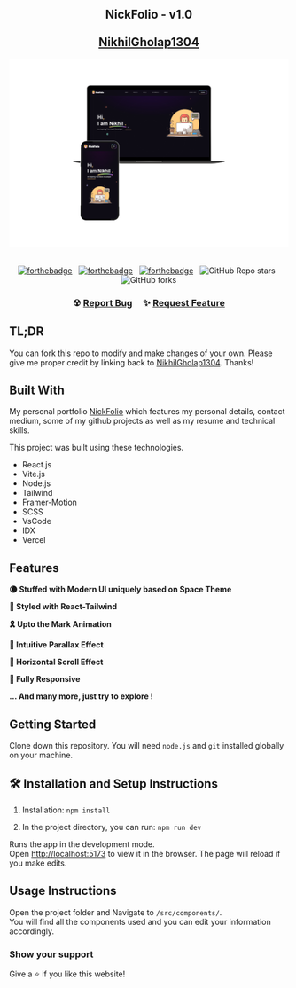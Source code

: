 <h2 align="center">
  NickFolio - v1.0<br/><br/>
  <a href="https://nickfolio.vercel.app/" target="_blank">NikhilGholap1304</a>
</h2>
<div align="center">
  <img alt="Demo" src="./readme_images/MockView.png"/>
</div>

<br/>

<center>

[![forthebadge](https://forthebadge.com/images/badges/built-with-love.svg)](https://forthebadge.com) &nbsp;
[![forthebadge](https://forthebadge.com/images/badges/made-with-javascript.svg)](https://forthebadge.com) &nbsp;
[![forthebadge](https://forthebadge.com/images/badges/open-source.svg)](https://forthebadge.com) &nbsp;
![GitHub Repo stars](https://img.shields.io/github/stars/Nikhilgholap1304/NickFolio?color=red&logo=github&style=for-the-badge) &nbsp;
![GitHub forks](https://img.shields.io/github/forks/Nikhilgholap1304/NickFolio?color=red&logo=github&style=for-the-badge)

</center>

<h3 align="center">
    ☢
    <a href="https://github.com/Nikhilgholap1304/NickFolio/issues">Report Bug</a> &nbsp; &nbsp;
    ✨
    <a href="https://github.com/Nikhilgholap1304/NickFolio/issues">Request Feature</a>
</h3>

## TL;DR

You can fork this repo to modify and make changes of your own. Please give me proper credit by linking back to [NikhilGholap1304](https://github.com/Nikhilgholap1304/NickFolio). Thanks!

## Built With

My personal portfolio <a href="https://nickfolio.vercel.app/" target="_blank">NickFolio</a> which features my personal details, contact medium, some of my github projects as well as my resume and technical skills.<br/>

This project was built using these technologies.

- React.js
- Vite.js
- Node.js
- Tailwind
- Framer-Motion
- SCSS
- VsCode
- IDX
- Vercel

## Features

**🌘 Stuffed with Modern UI uniquely based on Space Theme**

**🎨 Styled with React-Tailwind**

**🎗 Upto the Mark Animation**

**🥽 Intuitive Parallax Effect**

**🚟 Horizontal Scroll Effect**

**📱 Fully Responsive**

**... And many more, just try to explore !**

## Getting Started

Clone down this repository. You will need `node.js` and `git` installed globally on your machine.

## 🛠 Installation and Setup Instructions

1. Installation: `npm install`

2. In the project directory, you can run: `npm run dev`

Runs the app in the development mode.\
Open [http://localhost:5173](http://localhost:5173) to view it in the browser.
The page will reload if you make edits.

## Usage Instructions

Open the project folder and Navigate to `/src/components/`. <br/>
You will find all the components used and you can edit your information accordingly.

### Show your support

Give a ⭐ if you like this website!
